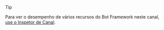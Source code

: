 > [!TIP]
> Para ver o desempenho de vários recursos do Bot Framework neste canal, [use o Inspetor de Canal](~/bot-service-channel-inspector.md).